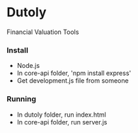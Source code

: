 # Dutoly

Financial Valuation Tools

### Install
- Node.js
- In core-api folder, 'npm install express'
- Get development.js file from someone

### Running
- In dutoly folder, run index.html
- In core-api folder, run server.js